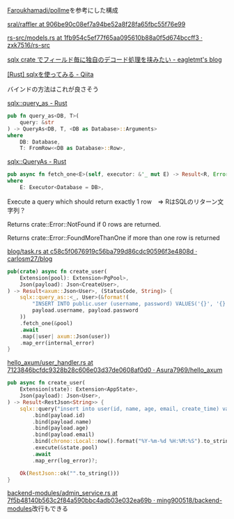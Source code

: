[Faroukhamadi/pollme](https://github.com/Faroukhamadi/pollme)を参考にした構成

[sral/raffler at 906be90c08ef7a94be52a8f28fa65fbc55f76e99](https://github.com/sral/raffler/tree/906be90c08ef7a94be52a8f28fa65fbc55f76e99)

[rs-src/models.rs at 1fb954c5ef77f65aa095610b88a0f5d674bccff3 · zxk7516/rs-src](https://github.com/zxk7516/rs-src/blob/1fb954c5ef77f65aa095610b88a0f5d674bccff3/url-shorten-axum/src/models.rs)

[sqlx crate でフィールド毎に独自のデコード処理を挟みたい - eagletmt's blog](https://eagletmt.hateblo.jp/entry/2022/08/06/014429)

[[Rust] sqlxを使ってみる - Qiita](https://qiita.com/yagince/items/ffbff7d15420be1fc411)

バインドの方法はこれが良さそう

[sqlx::query_as - Rust](https://docs.rs/sqlx/0.1.1/sqlx/fn.query_as.html)

```Rust
pub fn query_as<DB, T>(
    query: &str
) -> QueryAs<DB, T, <DB as Database>::Arguments> 
where
    DB: Database,
    T: FromRow<<DB as Database>::Row>, 
```

[sqlx::QueryAs - Rust](https://docs.rs/sqlx/0.1.1/sqlx/struct.QueryAs.html)


```Rust
pub async fn fetch_one<E>(self, executor: &'_ mut E) -> Result<R, Error>
where
    E: Executor<Database = DB>, 
```
Execute a query which should return exactly 1 row　⇒ RはSQLのリターン文字列？

Returns crate::Error::NotFound if 0 rows are returned.

Returns crate::Error::FoundMoreThanOne if more than one row is returned

[blog/task.rs at c58c5f0676919c56ba799d86cdc90596f3e4808d · carlosm27/blog](https://github.com/carlosm27/blog/blob/c58c5f0676919c56ba799d86cdc90596f3e4808d/axum_crud_api/src/controllers/task.rs)

```Rust
pub(crate) async fn create_user(
    Extension(pool): Extension<PgPool>,
    Json(payload): Json<CreateUser>,
) -> Result<axum::Json<User>, (StatusCode, String)> {
    sqlx::query_as::<_, User>(&format!(
        "INSERT INTO public.user (username, password) VALUES('{}', '{}') RETURNING *;",
        payload.username, payload.password
    ))
    .fetch_one(&pool)
    .await
    .map(|user| axum::Json(user))
    .map_err(internal_error)
}
```


[hello_axum/user_handler.rs at 7123846bcfdc9328b28c606e03d37de0608af0d0 · Asura7969/hello_axum](https://github.com/Asura7969/hello_axum/blob/7123846bcfdc9328b28c606e03d37de0608af0d0/web/src/handle/user_handler.rs)
```Rust
pub async fn create_user(
    Extension(state): Extension<AppState>,
    Json(payload): Json<User>,
) -> Result<RestJson<String>> {
    sqlx::query("insert into user(id, name, age, email, create_time) values (?,?,?,?,?)")
        .bind(payload.id)
        .bind(payload.name)
        .bind(payload.age)
        .bind(payload.email)
        .bind(chrono::Local::now().format("%Y-%m-%d %H:%M:%S").to_string())
        .execute(&state.pool)
        .await
        .map_err(log_error)?;

    Ok(RestJson::ok("".to_string()))
}
```

[backend-modules/admin_service.rs at 7f5b48140b563c2f84a590bbc4adb03e032ea69b · ming900518/backend-modules](https://github.com/ming900518/backend-modules/blob/7f5b48140b563c2f84a590bbc4adb03e032ea69b/user_info/src/admin_service.rs)改行もできる
